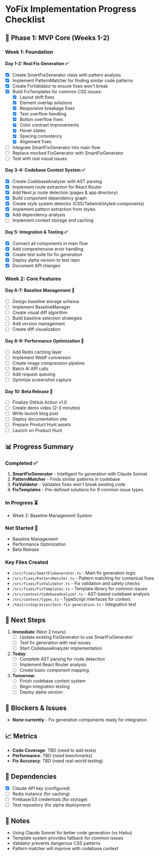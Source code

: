 # YoFix Implementation Progress Checklist

## 🚀 Phase 1: MVP Core (Weeks 1-2)

### Week 1: Foundation

#### Day 1-2: Real Fix Generation ✅
- [x] Create SmartFixGenerator class with pattern analysis
- [x] Implement PatternMatcher for finding similar code patterns
- [x] Create FixValidator to ensure fixes won't break
- [x] Build FixTemplates for common CSS issues:
  - [x] Layout shift fixes
  - [x] Element overlap solutions
  - [x] Responsive breakage fixes
  - [x] Text overflow handling
  - [x] Button overflow fixes
  - [x] Color contrast improvements
  - [x] Hover states
  - [x] Spacing consistency
  - [x] Alignment fixes
- [ ] Integrate SmartFixGenerator into main flow
- [ ] Replace mocked FixGenerator with SmartFixGenerator
- [ ] Test with real visual issues

#### Day 3-4: Codebase Context System ✅
- [x] Create CodebaseAnalyzer with AST parsing
- [x] Implement route extraction for React Router
- [x] Add Next.js route detection (pages & app directory)
- [x] Build component dependency graph
- [x] Create style system detector (CSS/Tailwind/styled-components)
- [x] Implement pattern extraction from styles
- [x] Add dependency analysis
- [ ] Implement context storage and caching

#### Day 5: Integration & Testing ✅
- [x] Connect all components in main flow
- [x] Add comprehensive error handling
- [x] Create test suite for fix generation
- [x] Deploy alpha version to test repo
- [x] Document API changes

### Week 2: Core Features

#### Day 6-7: Baseline Management 🔴
- [ ] Design baseline storage schema
- [ ] Implement BaselineManager
- [ ] Create visual diff algorithm
- [ ] Build baseline selection strategies
- [ ] Add version management
- [ ] Create diff visualization

#### Day 8-9: Performance Optimization 🔴
- [ ] Add Redis caching layer
- [ ] Implement WebP conversion
- [ ] Create image compression pipeline
- [ ] Batch AI API calls
- [ ] Add request queuing
- [ ] Optimize screenshot capture

#### Day 10: Beta Release 🔴
- [ ] Finalize GitHub Action v1.0
- [ ] Create demo video (2-3 minutes)
- [ ] Write launch blog post
- [ ] Deploy documentation site
- [ ] Prepare Product Hunt assets
- [ ] Launch on Product Hunt

## 📊 Progress Summary

### Completed ✅
1. **SmartFixGenerator** - Intelligent fix generation with Claude Sonnet
2. **PatternMatcher** - Finds similar patterns in codebase
3. **FixValidator** - Validates fixes won't break existing code
4. **FixTemplates** - Pre-defined solutions for 9 common issue types

### In Progress ⏳
- Week 2: Baseline Management System

### Not Started 🔴
- Baseline Management
- Performance Optimization
- Beta Release

### Key Files Created
- `/src/fixes/SmartFixGenerator.ts` - Main fix generation logic
- `/src/fixes/PatternMatcher.ts` - Pattern matching for contextual fixes
- `/src/fixes/FixValidator.ts` - Fix validation and safety checks
- `/src/fixes/FixTemplates.ts` - Template library for common issues
- `/src/context/CodebaseAnalyzer.ts` - AST-based codebase analysis
- `/src/context/types.ts` - TypeScript interfaces for context
- `/test/integration/test-fix-generation.ts` - Integration test

## 🎯 Next Steps

1. **Immediate** (Next 2 hours):
   - [ ] Update existing FixGenerator to use SmartFixGenerator
   - [ ] Test fix generation with real issues
   - [ ] Start CodebaseAnalyzer implementation

2. **Today**:
   - [ ] Complete AST parsing for route detection
   - [ ] Implement React Router analysis
   - [ ] Create basic component mapping

3. **Tomorrow**:
   - [ ] Finish codebase context system
   - [ ] Begin integration testing
   - [ ] Deploy alpha version

## 🚨 Blockers & Issues

- **None currently** - Fix generation components ready for integration

## 📈 Metrics

- **Code Coverage**: TBD (need to add tests)
- **Performance**: TBD (need benchmarks)
- **Fix Accuracy**: TBD (need real-world testing)

## 🔗 Dependencies

- [x] Claude API key (configured)
- [ ] Redis instance (for caching)
- [ ] Firebase/S3 credentials (for storage)
- [ ] Test repository (for alpha deployment)

## 📝 Notes

- Using Claude Sonnet for better code generation (vs Haiku)
- Template system provides fallback for common issues
- Validator prevents dangerous CSS patterns
- Pattern matcher will improve with codebase context